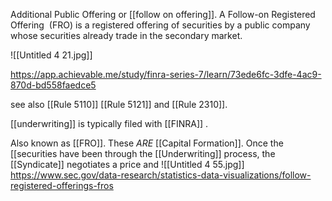 Additional Public Offering or [[follow on offering]]. A Follow-on Registered Offering  (FRO) is a registered offering of securities by a public company whose securities already trade in the secondary market.

![[Untitled 4 21.jpg]]

https://app.achievable.me/study/finra-series-7/learn/73ede6fc-3dfe-4ac9-870d-bd558faedce5


see also [[Rule 5110]] [[Rule 5121]] and [[Rule 2310]].

[[underwriting]] is typically filed with [[FINRA]] .

Also known as [[FRO]]. These *ARE* [[Capital Formation]]. Once the [[securities have been through the [[Underwriting]] process, the [[Syndicate]] negotiates a price and 
![[Untitled 4 55.jpg]]
https://www.sec.gov/data-research/statistics-data-visualizations/follow-registered-offerings-fros